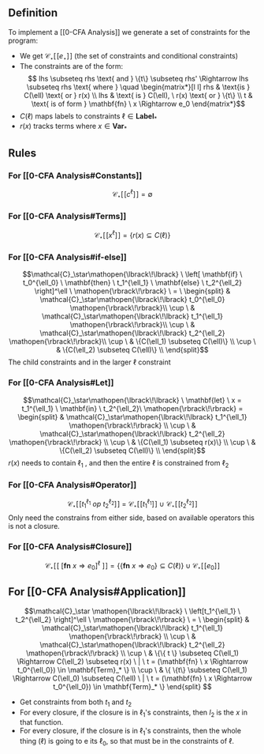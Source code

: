 ## Definition
To implement a [[0-CFA Analysis]] we generate a set of constraints for the program:
- We get $\mathcal{C}_\star\mathopen{\lbrack\!\lbrack} e_\star \mathopen{\rbrack\!\rbrack}$ (the set of constraints and conditional constraints)
- The constraints are of the form:
  $$ lhs \subseteq rhs \text{ and } \{t\} \subseteq rhs' \Rightarrow lhs \subseteq rhs \text{ where } \quad \begin{matrix*}[l l] rhs & \text{is } C(\ell) \text{ or } r(x) \\ lhs & \text{ is } C(\ell), \ r(x) \text{ or } \{t\} \\ 
  t & \text{ is of form } \mathbf{fn} \ x \Rightarrow e_0 \end{matrix*}$$
- $C(\ell)$ maps labels to constraints $\ell \in \mathbf{Label}_*$
- $r(x)$ tracks terms where $x \in \mathbf{Var}_*$
## Rules
### For [[0-CFA Analysis#Constants]]
$$\mathcal{C}_\star\mathopen{\lbrack\!\lbrack} c^\ell \mathopen{\rbrack\!\rbrack} = \emptyset$$
### For [[0-CFA Analysis#Terms]]
$$\mathcal{C}_\star\mathopen{\lbrack\!\lbrack} x^\ell \mathopen{\rbrack\!\rbrack} = \{r(x) \subseteq C(\ell)\}$$
### For [[0-CFA Analysis#if-else]]
$$\mathcal{C}_\star\mathopen{\lbrack\!\lbrack} \ \left[ \mathbf{if} \ t_0^{\ell_0} \ \mathbf{then} \ t_1^{\ell_1} \ \mathbf{else} \ t_2^{\ell_2} \right]^\ell \ \mathopen{\rbrack\!\rbrack} \ = \ \begin{split} 
& \mathcal{C}_\star\mathopen{\lbrack\!\lbrack} t_0^{\ell_0} \mathopen{\rbrack\!\rbrack}\\
\cup \ & \mathcal{C}_\star\mathopen{\lbrack\!\lbrack} t_1^{\ell_1} \mathopen{\rbrack\!\rbrack}\\
\cup \ & \mathcal{C}_\star\mathopen{\lbrack\!\lbrack} t_2^{\ell_2} \mathopen{\rbrack\!\rbrack}\\
\cup \ & \{C(\ell_1) \subseteq C(\ell)\} \\
\cup \ & \{C(\ell_2) \subseteq C(\ell)\} \\
\end{split}$$
The child constraints and in the larger $\ell$ constraint
### For [[0-CFA Analysis#Let]]
$$\mathcal{C}_\star\mathopen{\lbrack\!\lbrack} \ \mathbf{let} \ x = t_1^{\ell_1} \ \mathbf{in} \ t_2^{\ell_2}\  \mathopen{\rbrack\!\rbrack} = \begin{split} 
& \mathcal{C}_\star\mathopen{\lbrack\!\lbrack} t_1^{\ell_1} \mathopen{\rbrack\!\rbrack} \\
\cup \ & \mathcal{C}_\star\mathopen{\lbrack\!\lbrack} t_2^{\ell_2} \mathopen{\rbrack\!\rbrack} \\
\cup \ & \{C(\ell_1) \subseteq r(x)\} \\
\cup \ & \{C(\ell_2) \subseteq C(\ell)\} \\
\end{split}$$
$r(x)$ needs to contain $\ell_1$ , and then the entire $\ell$ is constrained from $\ell_2$
### For [[0-CFA Analysis#Operator]]
$$\mathcal{C}_\star\mathopen{\lbrack\!\lbrack} t_1^{\ell_1}\ op \ t_2^{\ell_2}  \mathopen{\rbrack\!\rbrack} \ = \ \mathcal{C}_\star\mathopen{\lbrack\!\lbrack} t_1^{\ell_1} \mathopen{\rbrack\!\rbrack} \ \cup \ \mathcal{C}_\star\mathopen{\lbrack\!\lbrack} t_2^{\ell_2} \mathopen{\rbrack\!\rbrack}$$
Only need the constrains from either side, based on available operators this is not a closure.
### For [[0-CFA Analysis#Closure]]
$$\mathcal{C}_\star\mathopen{\lbrack\!\lbrack} \ \left[ \mathbf{fn} \ x \Rightarrow e_0 \right]^\ell \ \mathopen{\rbrack\!\rbrack} = \left\{ \left\{ \mathbf{fn} \ x \Rightarrow e_0  \right\} \subseteq C(\ell) \right\} \cup \mathcal{C}_\star\mathopen{\lbrack\!\lbrack} e_0 \mathopen{\rbrack\!\rbrack}$$
## For [[0-CFA Analysis#Application]]
$$\mathcal{C}_\star \mathopen{\lbrack\!\lbrack} \ \left[t_1^{\ell_1} \ t_2^{\ell_2} \right]^\ell \ \mathopen{\rbrack\!\rbrack} \ = \ \begin{split}
& \mathcal{C}_\star\mathopen{\lbrack\!\lbrack} t_1^{\ell_1} \mathopen{\rbrack\!\rbrack} \\
\cup \ & \mathcal{C}_\star\mathopen{\lbrack\!\lbrack} t_2^{\ell_2} \mathopen{\rbrack\!\rbrack} \\
\cup \ & \{\{ t \} \subseteq C(\ell_1) \Rightarrow C(\ell_2) \subseteq r(x) \ | \ t = (\mathbf{fn} \ x \Rightarrow t_0^{\ell_0}) \in \mathbf{Term}_* \} \\
\cup \ & \{ \{t\} \subseteq C(\ell_1) \Rightarrow C(\ell_0) \subseteq C(\ell) \ | \  t = (\mathbf{fn} \ x \Rightarrow t_0^{\ell_0}) \in \mathbf{Term}_* \} 
\end{split}
$$
- Get constraints from both $t_1$ and $t_2$
- For every closure, if the closure is in $\ell_1$'s constraints, then $l_2$ is the $x$ in that function.
- For every closure, if the closure is in $\ell_1$'s constraints, then the whole thing ($\ell$) is going to e its $\ell_0$, so that must be in the constraints of $\ell$.

